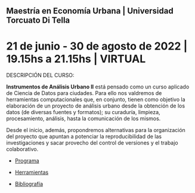 ## Maestría en Economía Urbana | Universidad Torcuato Di Tella
# 21 de junio - 30 de agosto de 2022 | 19.15hs a 21.15hs | VIRTUAL

DESCRIPCIÓN DEL CURSO:

**Instrumentos de Análisis Urbano II** está pensado como un curso aplicado de Ciencia de Datos para ciudades. Para ello nos valdremos de herramientas computacionales que, en conjunto, tienen como objetivo la elaboración de un proyecto de análisis urbano desde la obtención de los datos (de diversas fuentes y formatos); su curaduría, limpieza, procesamiento, análisis, hasta la comunicación de los mismos.

Desde el inicio, además, propondremos alternativas para la organización del proyecto que apuntan a potenciar la reproducibilidad de las investigaciones y sacar provecho del control de versiones y el trabajo colaborativo.

* [Programa](https://github.com/TuQmano/geo_utdt/raw/master/programa_pdf/programa.pdf)

* [Herramientas](https://tuqmano.github.io/geo_utdt/software.html)

* [Bibliografía](https://tuqmano.github.io/geo_utdt/biblio.html)
